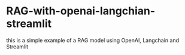 # RAG-with-openai-langchian-streamlit
this is a simple example of a RAG model using OpenAI, Langchain and Streamlit
